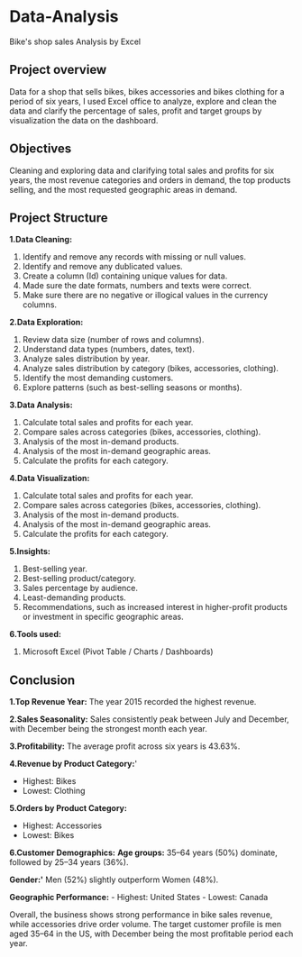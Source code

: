 # Data-Analysis 
Bike's shop sales Analysis by Excel 

## Project overview

Data for a shop that sells bikes, bikes accessories and bikes clothing for a period of six years, I used Excel office to analyze, explore and clean the data and clarify the percentage of sales, profit and target groups by visualization the data on the dashboard.

## Objectives

Cleaning and exploring data and clarifying total sales and profits for six years, the most revenue categories and orders in demand, the top products selling, and the most requested geographic areas in demand.

## Project Structure

**1.Data Cleaning:**
  1. Identify and remove any records with missing or null values.
  2. Identify and remove any dublicated values.
  3. Create a column (Id) containing unique values for data.
  4. Made sure the date formats, numbers and texts were correct.
  5. Make sure there are no negative or illogical values in the currency columns.
     
**2.Data Exploration:**
  1. Review data size (number of rows and columns).
  2. Understand data types (numbers, dates, text).
  3. Analyze sales distribution by year.
  4. Analyze sales distribution by category (bikes, accessories, clothing).
  5. Identify the most demanding customers.
  6. Explore patterns (such as best-selling seasons or months).

**3.Data Analysis:**
  1. Calculate total sales and profits for each year.
  2. Compare sales across categories (bikes, accessories, clothing).
  3. Analysis of the most in-demand products.
  4. Analysis of the most in-demand geographic areas.
  5. Calculate the profits for each category.

**4.Data Visualization:**
  1. Calculate total sales and profits for each year.
  2. Compare sales across categories (bikes, accessories, clothing).
  3. Analysis of the most in-demand products.
  4. Analysis of the most in-demand geographic areas.
  5. Calculate the profits for each category.

**5.Insights:**
  1. Best-selling year.
  2. Best-selling product/category.
  3. Sales percentage by audience.
  4. Least-demanding products.
  5. Recommendations, such as increased interest in higher-profit products or investment in specific geographic areas.
     
**6.Tools used:**
  1. Microsoft Excel (Pivot Table / Charts / Dashboards)

## Conclusion

**1.Top Revenue Year:** The year 2015 recorded the highest revenue.

**2.Sales Seasonality:** Sales consistently peak between July and December, with December being the strongest month each year.

**3.Profitability:** The average profit across six years is 43.63%.

**4.Revenue by Product Category:**'
  - Highest: Bikes
  - Lowest: Clothing
    
**5.Orders by Product Category:**
  - Highest: Accessories
  - Lowest: Bikes
    
**6.Customer Demographics:**
  **Age groups:** 35–64 years (50%) dominate, followed by 25–34 years (36%).
  
  **Gender:'** Men (52%) slightly outperform Women (48%).
  
  **Geographic Performance:**
    - Highest: United States
    - Lowest: Canada
    
Overall, the business shows strong performance in bike sales revenue, while accessories drive order volume. The target customer profile is men aged 35–64 in the US, with December being the most profitable period each year.  
  

